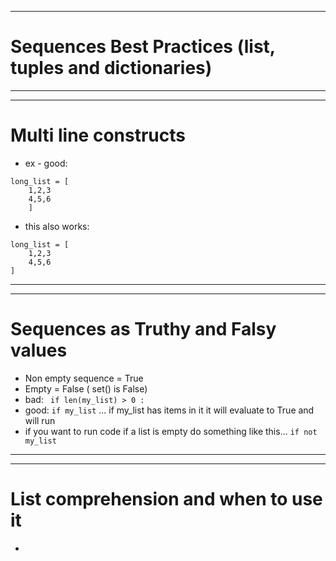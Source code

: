 ***
# Sequences Best Practices (list, tuples and dictionaries)
***
***
# Multi line constructs
* ex - good:
```
long_list = [
    1,2,3
    4,5,6
    ]
```
* this also works:
```
long_list = [
    1,2,3
    4,5,6
]
```
***
***
# Sequences as Truthy and Falsy values
* Non empty sequence = True
* Empty  = False ( set() is False)
* bad: ``` if len(my_list) > 0 :```
* good: ```if my_list``` ... if my_list has items in it it will evaluate to True and will run 
* if you want to run code if a list is empty do something like this... ```if not my_list```
***
***
# List comprehension and when to use it
* 